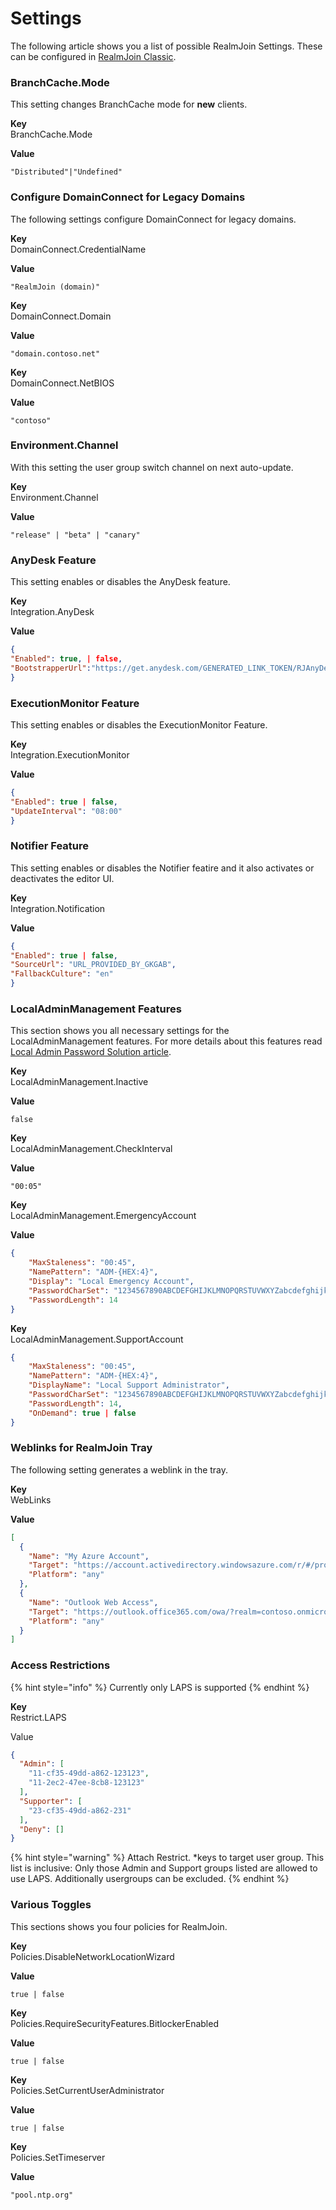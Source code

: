# Settings

The following article shows you a list of possible RealmJoin Settings. These can be configured in [RealmJoin Classic](https://realmjoin-web.azurewebsites.net/).

### BranchCache.Mode

This setting changes BranchCache mode for **new** clients.

**Key**  
BranchCache.Mode

**Value**

```text
"Distributed"|"Undefined"
```

### Configure DomainConnect for Legacy Domains

The following settings configure DomainConnect for legacy domains.

**Key**  
DomainConnect.CredentialName

**Value**

```text
"RealmJoin (domain)"
```

**Key**  
DomainConnect.Domain

**Value**

```text
"domain.contoso.net"
```

**Key**  
DomainConnect.NetBIOS

**Value**

```text
"contoso"
```

### Environment.Channel

With this setting the user group switch channel on next auto-update.

**Key**  
Environment.Channel

**Value**

```text
"release" | "beta" | "canary"
```

### AnyDesk Feature

This setting enables or disables the AnyDesk feature.

**Key**  
Integration.AnyDesk

**Value**

```json
{
"Enabled": true, | false,
"BootstrapperUrl":"https://get.anydesk.com/GENERATED_LINK_TOKEN/RJAnyDesk.exe"
}
```

### ExecutionMonitor Feature

This setting enables or disables the ExecutionMonitor Feature.

**Key**  
Integration.ExecutionMonitor

**Value**

```json
{
"Enabled": true | false,
"UpdateInterval": "08:00"
}
```

### Notifier Feature

This setting enables or disables the Notifier featire and it also activates or deactivates the editor UI.

**Key**  
Integration.Notification

**Value**

```json
{
"Enabled": true | false,
"SourceUrl": "URL_PROVIDED_BY_GKGAB",
"FallbackCulture": "en"
}
```

### LocalAdminManagement Features

This section shows you all necessary settings for the LocalAdminManagement features. For more details about this features read [Local Admin Password Solution article](local-admin-password-solution-laps/README.md).

**Key**  
LocalAdminManagement.Inactive

**Value**

```text
false
```

**Key**  
LocalAdminManagement.CheckInterval

**Value**

```text
"00:05"
```

**Key**  
LocalAdminManagement.EmergencyAccount

**Value**

```json
{
    "MaxStaleness": "00:45",
    "NamePattern": "ADM-{HEX:4}",
    "Display": "Local Emergency Account",
    "PasswordCharSet": "1234567890ABCDEFGHIJKLMNOPQRSTUVWXYZabcdefghijklmnopqrstuvwxyz",
    "PasswordLength": 14
}
```

**Key**  
LocalAdminManagement.SupportAccount

```json
{
    "MaxStaleness": "00:45",
    "NamePattern": "ADM-{HEX:4}",
    "DisplayName": "Local Support Administrator",
    "PasswordCharSet": "1234567890ABCDEFGHIJKLMNOPQRSTUVWXYZabcdefghijklmnopqrstuvwxyz",
    "PasswordLength": 14,
    "OnDemand": true | false
}
```

### Weblinks for RealmJoin Tray

The following setting generates a weblink in the tray.

**Key**   
WebLinks

**Value**

```json
[
  {
    "Name": "My Azure Account",
    "Target": "https://account.activedirectory.windowsazure.com/r/#/profile",
    "Platform": "any"
  },
  {
    "Name": "Outlook Web Access",
    "Target": "https://outlook.office365.com/owa/?realm=contoso.onmicrosoft.com",
    "Platform": "any"
  }
]
```

### Access Restrictions

{% hint style="info" %}
Currently only LAPS is supported
{% endhint %}

**Key**  
Restrict.LAPS

Value

```json
{
  "Admin": [
    "11-cf35-49dd-a862-123123",
    "11-2ec2-47ee-8cb8-123123"
  ],
  "Supporter": [
    "23-cf35-49dd-a862-231"
  ],
  "Deny": []
}
```

{% hint style="warning" %}
Attach Restrict. \*keys to target user group. This list is inclusive: Only those Admin and Support groups listed are allowed to use LAPS. Additionally usergroups can be excluded.
{% endhint %}

### Various Toggles

This sections shows you four policies for RealmJoin.

**Key**  
Policies.DisableNetworkLocationWizard

**Value**

```text
true | false
```

**Key**  
Policies.RequireSecurityFeatures.BitlockerEnabled

**Value**

```text
true | false
```

**Key**  
Policies.SetCurrentUserAdministrator

**Value**

```text
true | false
```

**Key**  
Policies.SetTimeserver

**Value**

```text
"pool.ntp.org"
```

